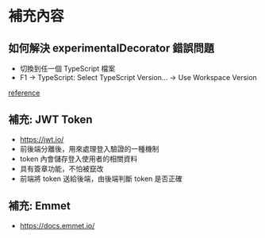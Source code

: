 # 補充內容

## 如何解決 experimentalDecorator 錯誤問題

* 切換到任一個 TypeScript 檔案
* F1 -> TypeScript: Select TypeScript Version... -> Use Workspace Version

[reference](https://www.genuitec.com/forums/topic/angular-10-tsconfig-solution-style-typescript-3-9-experimentaldecorator/)

## 補充: JWT Token

* https://jwt.io/
* 前後端分離後，用來處理登入驗證的一種機制
* token 內會儲存登入使用者的相關資料
* 具有簽章功能，不怕被竄改
* 前端將 token 送給後端，由後端判斷 token 是否正確

## 補充: Emmet

* https://docs.emmet.io/
